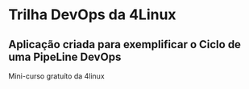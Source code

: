 # Trilha DevOps da 4Linux

<!-- Altere a Flag abaixo com sua URL do seu usuário do Github -->
<!--
![Pipeline Status](https://github.com/thomas-amarante/DevOpsLab-HelloWorld/actions/workflows/pipeline.yml/badge.svg) 
-->

## Aplicação criada para exemplificar o Ciclo de uma PipeLine DevOps


Mini-curso gratuíto da 4linux

